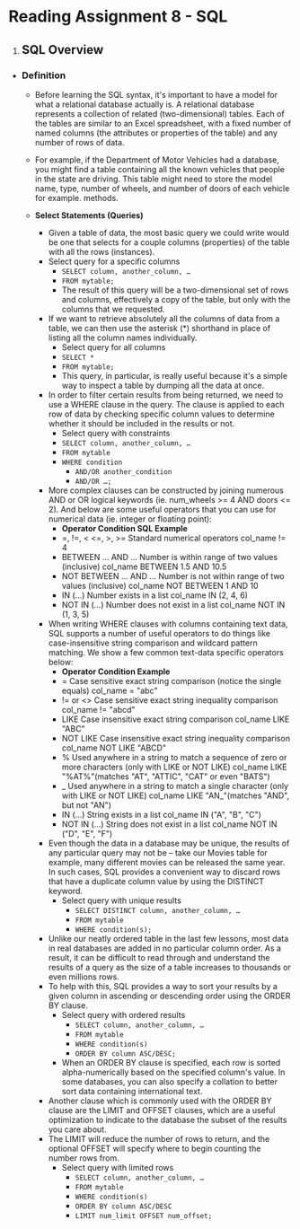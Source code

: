 
# **Reading Assignment 8 - SQL**

1. ## SQL Overview
  + ### Definition
    + Before learning the SQL syntax, it's important to have a model for what a relational database actually is. A relational database represents a collection of related (two-dimensional) tables. Each of the tables are similar to an Excel spreadsheet, with a fixed number of named columns (the attributes or properties of the table) and any number of rows of data.

    + For example, if the Department of Motor Vehicles had a database, you might find a table containing all the known vehicles that people in the state are driving. This table might need to store the model name, type, number of wheels, and number of doors of each vehicle for example. methods.
    + **Select Statements (Queries)**  
      + Given a table of data, the most basic query we could write would be one that selects for a couple columns (properties) of the table with all the rows (instances).
      + Select query for a specific columns
        + `SELECT column, another_column, …`
        + `FROM mytable;`
        + The result of this query will be a two-dimensional set of rows and columns, effectively a copy of the table, but only with the columns that we requested.
      + If we want to retrieve absolutely all the columns of data from a table, we can then use the asterisk (*) shorthand in place of listing all the column names individually.
        + Select query for all columns
        + `SELECT *` 
        + `FROM mytable;`
        + This query, in particular, is really useful because it's a simple way to inspect a table by dumping all the data at once.
      + In order to filter certain results from being returned, we need to use a WHERE clause in the query. The clause is applied to each row of data by checking specific column values to determine whether it should be included in the results or not.
        + Select query with constraints
        + `SELECT column, another_column, …`
        + `FROM mytable`
        + `WHERE condition`
          + `AND/OR another_condition`
          + `AND/OR …;`
      + More complex clauses can be constructed by joining numerous AND or OR logical keywords (ie. num_wheels >= 4 AND doors <= 2). And below are some useful operators that you can use for numerical data (ie. integer or floating point):
        + **Operator	        Condition	                                            SQL Example**
        + =, !=, < <=, >, >=	Standard numerical operators	                        col_name != 4
        + BETWEEN … AND …	    Number is within range of two values (inclusive)	    col_name BETWEEN 1.5 AND 10.5
        + NOT BETWEEN … AND …	Number is not within range of two values (inclusive)	col_name NOT BETWEEN 1 AND 10
        + IN (…)	            Number exists in a list	                              col_name IN (2, 4, 6)
        + NOT IN (…)	        Number does not exist in a list	                      col_name NOT IN (1, 3, 5)
      + When writing WHERE clauses with columns containing text data, SQL supports a number of useful operators to do things like case-insensitive string comparison and wildcard pattern matching. We show a few common text-data specific operators below:
        + **Operator	Condition	                                                                                            Example**
        + =	          Case sensitive exact string comparison (notice the single equals)	                                    col_name = "abc"
        + != or <>	  Case sensitive exact string inequality comparison	                                                    col_name != "abcd"
        + LIKE	      Case insensitive exact string comparison	                                                            col_name LIKE "ABC"
        + NOT LIKE	  Case insensitive exact string inequality comparison	                                                  col_name NOT LIKE "ABCD"
        + %	          Used anywhere in a string to match a sequence of zero or more characters (only with LIKE or NOT LIKE)	col_name LIKE "%AT%"(matches "AT", "ATTIC", "CAT" or even "BATS")
        + _	          Used anywhere in a string to match a single character (only with LIKE or NOT LIKE)	                  col_name LIKE "AN_"(matches "AND", but not "AN")
        + IN (…)	    String exists in a list	                                                                              col_name IN ("A", "B", "C")
        + NOT IN (…)	String does not exist in a list	                                                                      col_name NOT IN ("D", "E", "F")
      + Even though the data in a database may be unique, the results of any particular query may not be – take our Movies table for example, many different movies can be released the same year. In such cases, SQL provides a convenient way to discard rows that have a duplicate column value by using the DISTINCT keyword.
        + Select query with unique results
          + `SELECT DISTINCT column, another_column, …`
          + `FROM mytable`
          + `WHERE condition(s);`
      + Unlike our neatly ordered table in the last few lessons, most data in real databases are added in no particular column order. As a result, it can be difficult to read through and understand the results of a query as the size of a table increases to thousands or even millions rows.
      + To help with this, SQL provides a way to sort your results by a given column in ascending or descending order using the ORDER BY clause.
        + Select query with ordered results
          + `SELECT column, another_column, …`
          + `FROM mytable`
          + `WHERE condition(s)`
          + `ORDER BY column ASC/DESC;`
        + When an ORDER BY clause is specified, each row is sorted alpha-numerically based on the specified column's value. In some databases, you can also specify a collation to better sort data containing international text.
      + Another clause which is commonly used with the ORDER BY clause are the LIMIT and OFFSET clauses, which are a useful optimization to indicate to the database the subset of the results you care about.
      + The LIMIT will reduce the number of rows to return, and the optional OFFSET will specify where to begin counting the number rows from.
        + Select query with limited rows
          + `SELECT column, another_column, …`
          + `FROM mytable`
          + `WHERE condition(s)`
          + `ORDER BY column ASC/DESC`
          + `LIMIT num_limit OFFSET num_offset;`
